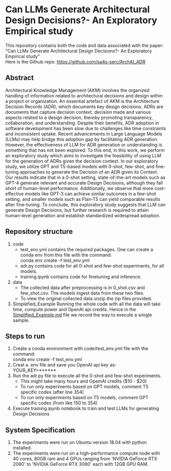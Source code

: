 # Can LLMs Generate Architectural Design Decisions?- An Exploratory Empirical study

This repository contains both the code and data associated with the paper: 
"Can LLMs Generate Architectural Design Decisions?- An Exploratory Empirical study"
<br>
Here is the Github repo: https://github.com/sa4s-serc/ArchAI_ADR

## Abstract

Architectural Knowledge Management (AKM) involves the organized handling of information related to architectural decisions and design within a project or organization. An essential artefact of AKM is the Architecture Decision Records (ADR), which documents key design decisions. ADRs are documents that capture decision context, decision made and various aspects related to a design decision, thereby promoting transparency, collaboration, and understanding. Despite their benefits, ADR adoption in software development has been slow due to challenges like time constraints and inconsistent uptake. Recent advancements in Large Language Models (LLMs) may help bridge this adoption gap by facilitating ADR generation. However, the effectiveness of LLM for ADR generation or understanding is something that has not been explored. To this end, in this work, we perform an exploratory study which aims to investigate the feasibility of using LLM for the generation of ADRs given the decision context. In our exploratory study, we utilize GPT and T5-based models with 0-shot, few-shot, and fine-tuning approaches to generate the Decision of an ADR given its Context. Our results indicate that in a 0-shot setting, state-of-the-art models such as GPT-4 generate relevant and accurate Design Decisions, although they fall short of human-level performance. Additionally, we observe that more cost-effective models like GPT-3 can achieve similar outcomes in a few-shot setting, and smaller models such as Flan-T5 can yield comparable results after fine-tuning. To conclude, this exploratory study suggests that LLM can generate Design Decisions, but further research is required to attain human-level generation and establish standardized widespread adoption.

## Repository structure

1. code
    - test_env.yml contains the required packages. One can create a conda env from this file with the command: <br> conda env create -f test_env.yml
    - adr.py contains code for all 0-shot and few-shot experiments, for all models.
    - training.ipynb contains code for finetuning and inference.
2. data
    - The collected data after preprocessing is in 0_shot.csv and few_shot.csv. The models ingest data from these two files.
    - To view the original collected data unzip the zip files provided.
3. Simplefied_Example
       Running the whole code with all the data will take time, compute power and OpenAI api credits. Hence in the [Simplified_Example.md](https://github.com/sa4s-serc/ArchAI_ADR/blob/main/Simplified_Example.md) file we record the way to execute a simgle sample.

## Steps to run

1. Create a conda environment with code/test_env.yml file with the command: <br> conda env create -f test_env.yml
2. Creat a .env file and save you OpenAI api key as: <br> YOUR_KEY=******
3. Run the adr.py file to execute all the 0-shot and few-shot experiments.
    - This might take many hours and OpemAI credits ($10 - $20)
    - To run only experiments based on GPT models, comment T5 specific codes (after line 354)
    - To run only experiments based on T5 models, comment GPT specific codes (from like 150 to 354)
4. Execute training.ipynb notebook to train and test LLMs for generating Design Decisions

## System Specification

1. The experiments were run on Ubuntu version 18.04 with python installed.
2. The experiments were run on a high-performance compute node with 40 cores, 80GB ram and 4 GPUs ranging from 'NVIDIA GeForce RTX 2080' to 'NVIDIA GeForce RTX 3080' each with 12GB GPU RAM.
